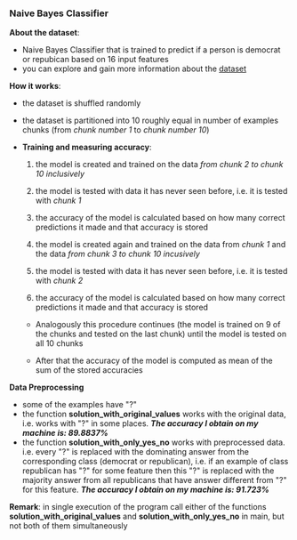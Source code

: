 ### Naive Bayes Classifier

**About the dataset**:
* Naive Bayes Classifier that is trained to predict if a person is democrat or repubican based on 16 input features
* you can explore and gain more information about the [dataset](http://archive.ics.uci.edu/ml/datasets/Congressional+Voting+Records)

**How it works**:
* the dataset is shuffled randomly
* the dataset is partitioned into 10 roughly equal in number of examples chunks (from *chunk number 1* to *chunk number 10*)
* **Training and measuring accuracy**:
    1. the model is created and trained on the data *from chunk 2 to chunk 10 inclusively*
    2. the model is tested with data it has never seen before, i.e. it is tested with *chunk 1*
    3. the accuracy of the model is calculated based on how many correct predictions it made and that accuracy is stored

    4. the model is created again and trained on the data from *chunk 1* and the data *from chunk 3 to chunk 10 incusively*
    5. the model is tested with data it has never seen before, i.e. it is tested with *chunk 2*
    6. the accuracy of the model is calculated based on how many correct predictions it made and that accuracy is stored

    * Analogously this procedure continues (the model is trained on 9 of the chunks and tested on the last chunk) until the model is tested on all 10 chunks

    * After that the accuracy of the model is computed as mean of the sum of the stored accuracies

**Data Preprocessing**
* some of the examples have "?"
* the function **solution_with_original_values** works with the original data, i.e. works with "?" in some places. ***The accuracy I obtain on my machine is: 89.8837%***
* the function **solution_with_only_yes_no** works with preprocessed data. i.e. every "?" is replaced with the dominating answer from the corresponding class (democrat or republican), i.e. if an example of class republican has "?" for some feature then this "?" is replaced with the majority answer from all republicans that have answer different from "?" for this feature. ***The accuracy I obtain on my machine is: 91.723%***

**Remark**: in single execution of the program call either of the functions **solution_with_original_values** and **solution_with_only_yes_no** in main, but not both of them simultaneously
